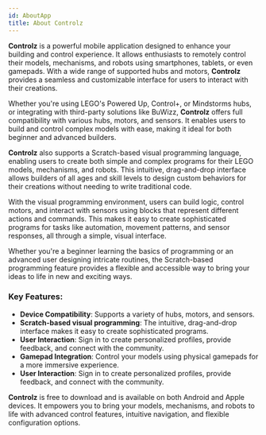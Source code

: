 ```yaml
---
id: AboutApp
title: About Controlz
---
```


**Controlz** is a powerful mobile application designed to enhance your building and control experience. It allows enthusiasts to remotely control their models, mechanisms, and robots using smartphones, tablets, or even gamepads. With a wide range of supported hubs and motors, **Controlz** provides a seamless and customizable interface for users to interact with their creations.

Whether you're using LEGO's Powered Up, Control+, or Mindstorms hubs, or integrating with third-party solutions like BuWizz, **Controlz** offers full compatibility with various hubs, motors, and sensors. It enables users to build and control complex models with ease, making it ideal for both beginner and advanced builders.

**Controlz** also supports a Scratch-based visual programming language, enabling users to create both simple and complex programs for their LEGO models, mechanisms, and robots. This intuitive, drag-and-drop interface allows builders of all ages and skill levels to design custom behaviors for their creations without needing to write traditional code.

With the visual programming environment, users can build logic, control motors, and interact with sensors using blocks that represent different actions and commands. This makes it easy to create sophisticated programs for tasks like automation, movement patterns, and sensor responses, all through a simple, visual interface.

Whether you're a beginner learning the basics of programming or an advanced user designing intricate routines, the Scratch-based programming feature provides a flexible and accessible way to bring your ideas to life in new and exciting ways.

### Key Features:
- **Device Compatibility**: Supports a variety of hubs, motors, and sensors.
- **Scratch-based visual programming**: The intuitive, drag-and-drop interface makes it easy to create sophisticated programs.
- **User Interaction**: Sign in to create personalized profiles, provide feedback, and connect with the community.
- **Gamepad Integration**: Control your models using physical gamepads for a more immersive experience.
- **User Interaction**: Sign in to create personalized profiles, provide feedback, and connect with the community.

**Controlz** is free to download and is available on both Android and Apple devices. It empowers you to bring your models, mechanisms, and robots to life with advanced control features, intuitive navigation, and flexible configuration options.
